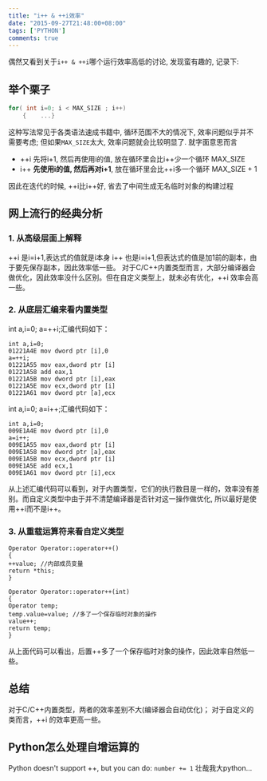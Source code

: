 ```yaml
---
title: "i++ & ++i效率"
date: "2015-09-27T21:48:00+08:00"
tags: ['PYTHON']
comments: true
---
```



偶然又看到关于`i++ & ++i`哪个运行效率高低的讨论, 发现蛮有趣的, 记录下:
## 举个栗子
```C
for( int i=0; i < MAX_SIZE ; i++)
    {    ...}
```
这种写法常见于各类语法速成书籍中, 循环范围不大的情况下, 效率问题似乎并不需要考虑; 但如果`MAX_SIZE`太大, 效率问题就会比较明显了.
就字面意思而言
- ++i 先将i+1, 然后再使用i的值, 放在循环里会比i++少一个循环 MAX_SIZE
- i++ **先使用i的值, 然后再对i+1**, 放在循环里会比++i多一个循环 MAX_SIZE + 1

因此在迭代的时候, ++i比i++好, 省去了中间生成无名临时对象的构建过程

## 网上流行的经典分析

### 1. 从高级层面上解释

++i 是i=i+1,表达式的值就是i本身
i++ 也是i=i+1,但表达式的值是加1前的副本，由于要先保存副本，因此效率低一些。
对于C/C++内置类型而言，大部分编译器会做优化，因此效率没什么区别。但在自定义类型上，就未必有优化，++i 效率会高一些。

### 2. 从底层汇编来看内置类型
int a,i=0; a=++i;汇编代码如下：
```
int a,i=0;
01221A4E mov dword ptr [i],0
a=++i;
01221A55 mov eax,dword ptr [i]
01221A58 add eax,1
01221A5B mov dword ptr [i],eax
01221A5E mov ecx,dword ptr [i]
01221A61 mov dword ptr [a],ecx
```
int a,i=0; a=i++;汇编代码如下：
``` 
int a,i=0;
009E1A4E mov dword ptr [i],0
a=i++;
009E1A55 mov eax,dword ptr [i]
009E1A58 mov dword ptr [a],eax
009E1A5B mov ecx,dword ptr [i]
009E1A5E add ecx,1
009E1A61 mov dword ptr [i],ecx
```
从上述汇编代码可以看到，对于内置类型，它们的执行数目是一样的，效率没有差别。而自定义类型中由于并不清楚编译器是否针对这一操作做优化, 所以最好是使用++i而不是i++。
### 3. 从重载运算符来看自定义类型
```
Operator Operator::operator++()
{
++value; //内部成员变量
return *this;
}
 
Operator Operator::operator++(int)
{
Operator temp;
temp.value=value; //多了一个保存临时对象的操作
value++;
return temp;
}
```
从上面代码可以看出，后置++多了一个保存临时对象的操作，因此效率自然低一些。
## 总结
对于C/C++内置类型，两者的效率差别不大(编译器会自动优化)；
对于自定义的类而言，++i 的效率更高一些。

## Python怎么处理自增运算的
Python doesn't support ++, but you can do:
`number += 1`
壮哉我大python...